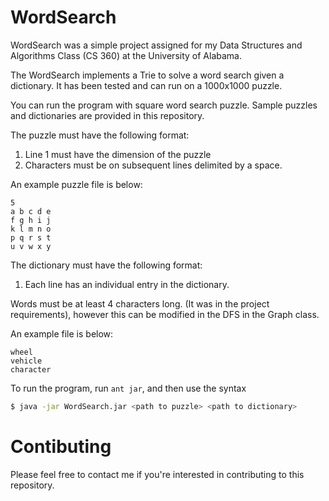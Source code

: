 # WordSearch

WordSearch was a simple project assigned for my Data Structures and Algorithms Class (CS 360)
at the University of Alabama.

The WordSearch implements a Trie to solve a word search given a dictionary. It has been
tested and can run on a 1000x1000 puzzle.

You can run the program with square word search puzzle. Sample puzzles and dictionaries are
provided in this repository.

The puzzle must have the following format:
1. Line 1 must have the dimension of the puzzle
2. Characters must be on subsequent lines delimited by a space.

An example puzzle file is below:
```
5
a b c d e
f g h i j
k l m n o
p q r s t
u v w x y
```

The dictionary must have the following format:

1. Each line has an individual entry in the dictionary.

Words must be at least 4 characters long. (It was in the project requirements), however this can
be modified in the DFS in the Graph class.

An example file is below:

```
wheel
vehicle
character
```

To run the program, run `ant jar`, and then use the syntax

```bash
$ java -jar WordSearch.jar <path to puzzle> <path to dictionary>
```

# Contibuting
Please feel free to contact me if you're interested in contributing to this repository.
